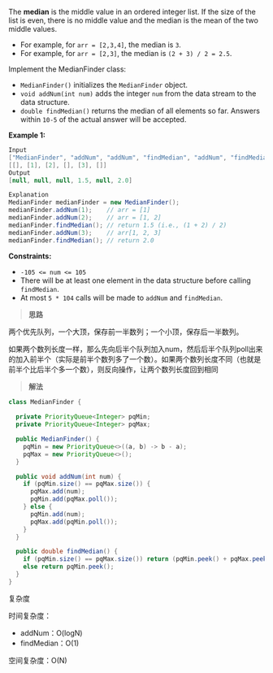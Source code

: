 The **median** is the middle value in an ordered integer list. If the size of the list is even, there is no middle value and the median is the mean of the two middle values.

- For example, for `arr = [2,3,4]`, the median is `3`.
- For example, for `arr = [2,3]`, the median is `(2 + 3) / 2 = 2.5`.

Implement the MedianFinder class:

- `MedianFinder()` initializes the `MedianFinder` object.
- `void addNum(int num)` adds the integer `num` from the data stream to the data structure.
- `double findMedian()` returns the median of all elements so far. Answers within `10-5` of the actual answer will be accepted.

**Example 1:**

```java
Input
["MedianFinder", "addNum", "addNum", "findMedian", "addNum", "findMedian"]
[[], [1], [2], [], [3], []]
Output
[null, null, null, 1.5, null, 2.0]

Explanation
MedianFinder medianFinder = new MedianFinder();
medianFinder.addNum(1);    // arr = [1]
medianFinder.addNum(2);    // arr = [1, 2]
medianFinder.findMedian(); // return 1.5 (i.e., (1 + 2) / 2)
medianFinder.addNum(3);    // arr[1, 2, 3]
medianFinder.findMedian(); // return 2.0
```

**Constraints:**

- `-105 <= num <= 105`
- There will be at least one element in the data structure before calling `findMedian`.
- At most `5 * 104` calls will be made to `addNum` and `findMedian`.

> **思路**

两个优先队列，一个大顶，保存前一半数列；一个小顶，保存后一半数列。

如果两个数列长度一样，那么先向后半个队列加入num，然后后半个队列poll出来的加入前半个（实际是前半个数列多了一个数）。如果两个数列长度不同（也就是前半个比后半个多一个数），则反向操作，让两个数列长度回到相同

> **解法**

```java
class MedianFinder {
  
  private PriorityQueue<Integer> pqMin;
  private PriorityQueue<Integer> pqMax;

  public MedianFinder() {
    pqMin = new PriorityQueue<>((a, b) -> b - a);
    pqMax = new PriorityQueue<>();
  }

  public void addNum(int num) {
    if (pqMin.size() == pqMax.size()) {
      pqMax.add(num);
      pqMin.add(pqMax.poll());
    } else {
      pqMin.add(num);
      pqMax.add(pqMin.poll());
    }
  }

  public double findMedian() {
    if (pqMin.size() == pqMax.size()) return (pqMin.peek() + pqMax.peek()) / 2.0;
    else return pqMin.peek();
  }
}
```

复杂度

时间复杂度：

- addNum：O(logN)
- findMedian：O(1)

空间复杂度：O(N)